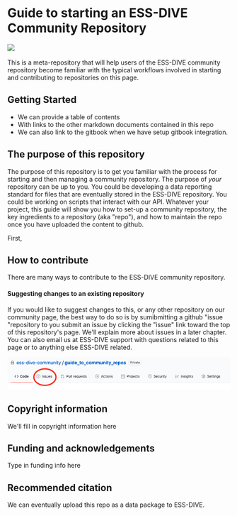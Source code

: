 # Guide to starting an ESS-DIVE Community Repository

![](http://ess-dive.lbl.gov/wp-content/themes/ess-dive/images/ess-dive-site-title-logo.png)

This is a meta-repository that will help users of the ESS-DIVE community repository become familiar with the typical workflows involved in starting and contributing to repositories on this page.

## Getting Started
- We can provide a table of contents
- With links to the other markdown documents contained in this repo
- We can also link to the gitbook when we have setup gitbook integration.

## The purpose of this repository

The purpose of this repository is to get you familiar with the process for starting and then managing a community repository.  The purpose of *your* repository can be up to you. You could be developing a data reporting standard for files that are eventually stored in the ESS-DIVE repository. You could be working on scripts that interact with our API. Whatever your project, this guide will show you how to set-up a community repository, the key ingredients to a repository (aka "repo"), and how to maintain the repo once you have uploaded the content to github.

First, 

## How to contribute

There are many ways to contribute to the ESS-DIVE community repository.  

####  Suggesting changes to an existing repository
If you would like to suggest changes to this, or any other repository on our community page, the best way to do so is by sumibmitting a github "issue "repository to you submit an issue by clicking the "issue" link toward the top of this repository's page.  We'll explain more about issues in a later chapter. You can also email us at ESS-DIVE support with questions related to this page or to anything else ESS-DIVE related.

![](images/issues_image_1.png)

## Copyright information  
We'll fill in copyright information here

## Funding and acknowledgements  
Type in funding info here

## Recommended citation  
We can eventually upload this repo as a data package to ESS-DIVE.
